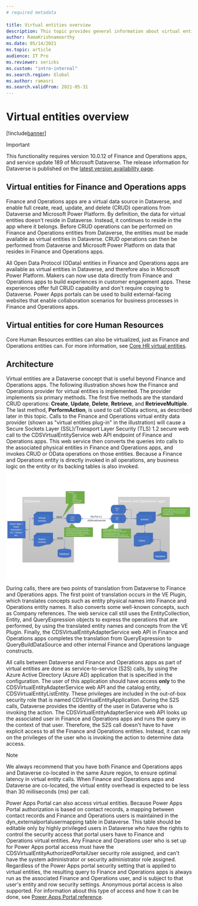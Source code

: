 ```yaml
---
# required metadata

title: Virtual entities overview
description: This topic provides general information about virtual entities for Finance and Operations apps.
author: RamaKrishnamoorthy
ms.date: 05/14/2021
ms.topic: article
audience: IT Pro
ms.reviewer: sericks
ms.custom: "intro-internal"
ms.search.region: Global
ms.author: ramasri
ms.search.validFrom: 2021-05-31
---
```


# Virtual entities overview

[!include[banner](../includes/banner.md)]

> [!IMPORTANT]
> This functionality requires version 10.0.12 of Finance and Operations apps, and service update 189 of Microsoft Dataverse. The release information for Dataverse is published on the [latest version availability page](/business-applications-release-notes/dynamics/released-versions/dynamics-365ce#all-version-availability).

## Virtual entities for Finance and Operations apps

Finance and Operations apps are a virtual data source in Dataverse, and enable full create, read, update, and delete (CRUD) operations from Dataverse and Microsoft Power Platform. By definition, the data for virtual entities doesn't reside in Dataverse. Instead, it continues to reside in the app where it belongs. Before CRUD operations can be performed on Finance and Operations entities from Dataverse, the entities must be made available as virtual entities in Dataverse. CRUD operations can then be performed from Dataverse and Microsoft Power Platform on data that resides in Finance and Operations apps.

All Open Data Protocol (OData) entities in Finance and Operations apps are available as virtual entities in Dataverse, and therefore also in Microsoft Power Platform. Makers can now use data directly from Finance and Operations apps to build experiences in customer engagement apps. These experiences offer full CRUD capability and don't require copying to Dataverse. Power Apps portals can be used to build external-facing websites that enable collaboration scenarios for business processes in Finance and Operations apps.

## Virtual entities for core Human Resources

Core Human Resources entities can also be virtualized, just as Finance and Operations entities can. For more information, see [Core HR virtual entities](/human-resources/hr-admin-integration-common-data-service-virtual-entities).

## Architecture

Virtual entities are a Dataverse concept that is useful beyond Finance and Operations apps. The following illustration shows how the Finance and Operations provider for virtual entities is implemented. The provider implements six primary methods. The first five methods are the standard CRUD operations: **Create**, **Update**, **Delete**, **Retrieve**, and **RetrieveMultiple**. The last method, **PerformAction**, is used to call OData actions, as described later in this topic. Calls to the Finance and Operations virtual entity data provider (shown as "virtual entities plug-in" in the illustration) will cause a Secure Sockets Layer (SSL)/Transport Layer Security (TLS) 1.2 secure web call to the CDSVirtualEntityService web API endpoint of Finance and Operations apps. This web service then converts the queries into calls to the associated physical entities in Finance and Operations apps, and invokes CRUD or OData operations on those entities. Because a Finance and Operations entity is directly invoked in all operations, any business logic on the entity or its backing tables is also invoked.

![Architecture of virtual entities for Finance and Operations apps](media/image1.png)

During calls, there are two points of translation from Dataverse to Finance and Operations apps. The first point of translation occurs in the VE Plugin, which translates concepts such as entity physical names into Finance and Operations entity names. It also converts some well-known concepts, such as Company references. The web service call still uses the EntityCollection, Entity, and QueryExpression objects to express the operations that are performed, by using the translated entity names and concepts from the VE Plugin. Finally, the CDSVirtualEntityAdapterService web API in Finance and Operations apps completes the translation from QueryExpression to QueryBuildDataSource and other internal Finance and Operations language constructs.

All calls between Dataverse and Finance and Operations apps as part of virtual entities are done as service-to-service (S2S) calls, by using the Azure Active Directory (Azure AD) application that is specified in the configuration. The user of this application should have access **only** to the CDSVirtualEntityAdapterService web API and the catalog entity, CDSVirtualEntityListEntity. These privileges are included in the out-of-box security role that is named CDSVirtualEntityApplication. During the S2S calls, Dataverse provides the identity of the user in Dataverse who is invoking the action. The CDSVirtualEntityAdapterService web API looks up the associated user in Finance and Operations apps and runs the query in the context of that user. Therefore, the S2S call doesn't have to have explicit access to all the Finance and Operations entities. Instead, it can rely on the privileges of the user who is invoking the action to determine data access.

> [!NOTE]
> We always recommend that you have both Finance and Operations apps and Dataverse co-located in the same Azure region, to ensure optimal latency in virtual entity calls. When Finance and Operations apps and Dataverse are co-located, the virtual entity overhead is expected to be less than 30 milliseconds (ms) per call.

Power Apps Portal can also access virtual entities. Because Power Apps Portal authorization is based on contact records, a mapping between contact records and Finance and Operations users is maintained in the dyn\_externalportalusermapping table in Dataverse. This table should be editable only by highly privileged users in Dataverse who have the rights to control the security access that portal users have to Finance and Operations virtual entities. Any Finance and Operations user who is set up for Power Apps portal access must have the CDSVirtualEntityAuthorizedPortalUser security role assigned, and can't have the system administrator or security administrator role assigned. Regardless of the Power Apps portal security setting that is applied to virtual entities, the resulting query to Finance and Operations apps is always run as the associated Finance and Operations user, and is subject to that user's entity and row security settings. Anonymous portal access is also supported. For information about this type of access and how it can be done, see [Power Apps Portal reference](power-portal-reference.md).
